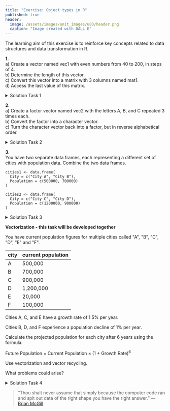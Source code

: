 ```yaml
---
title: "Exercise: Object types in R"
published: true
header:
  image: /assets/images/unit_images/u03/header.png
  caption: "Image created with DALL E"
---
```



The learning aim of this exercise is to reinforce key concepts related to data structures and data transformation in R.


**1.**  
a) Create a vector named vec1 with even numbers from 40 to 200, in steps of 4.  
b) Determine the length of this vector.  
c) Convert this vector into a matrix with 3 columns named mat1.  
d) Access the last value of this matrix.  

  <details>
   <summary>Solution Task 1</summary>
      <pre><code>
      vec1 <- seq(from=40, to=200, by=4)
      length(vec1)
      mat1 <- matrix(vec1, ncol=3)
      mat1[length(mat1)]
      </code></pre>
  </details>

**2.**  
a) Create a factor vector named vec2 with the letters A, B, and C repeated 3 times each.  
b) Convert the factor into a character vector.  
c) Turn the character vector back into a factor, but in reverse alphabetical order.  

  <details>
   <summary>Solution Task 2</summary>
      <pre><code>
      vec2 <- factor(rep(c("A","B","C"), each=3))
      vec2 <- as.character(vec2)
      vec2 <- factor(vec2, levels=rev(LETTERS[1:3]))
      </code></pre>
  </details>

**3.**  
You have two separate data frames, each representing a different set of cities with population data. Combine the two data frames.

```
cities1 <- data.frame(
  City = c("City A", "City B"),
  Population = c(500000, 700000)
)

cities2 <- data.frame(
  City = c("City C", "City D"),
  Population = c(1200000, 900000)
)
```
  <details>
   <summary>Solution Task 3</summary>
      <pre><code>
      cities1 <- data.frame(City = c("City A", "City B"),
                            Population = c(500000, 700000))
      cities2 <- data.frame(City = c("City C", "City D"),
                            Population = c(1200000, 900000))
      cities <- rbind(cities1, cities2)
      </code></pre>
  </details>

**Vectorization - this task will be developed together**

You have current population figures for multiple cities called "A", "B", "C", "D", "E" and "F".

| city | current population |
|------|--------------------|
|  A   |            500,000 |
|  B   |            700,000 |
|  C   |            900,000 |
|  D   |          1,200,000 |
|  E   |             20,000 |
|  F   |            100,000 |

Cities A, C, and E have a growth rate of 1.5% per year.

Cities B, D, and F experience a population decline of 1% per year.

Calculate the projected population for each city after 6 years using the formula:

<p>Future Population = Current Population × (1 + Growth Rate)<sup>6</sup></p>


Use vectorization and vector recycling.

What problems could arise?

  <details>
   <summary>Solution Task 4</summary>
      <pre><code>
      population <- data.frame(Cityname = c("A","B","C","D","E","F"),
                               current = c(500000, 700000, 900000, 1200000, 20000, 100000))
      population$future <- population$current*(1+c(0.015,-0.001))^6
      # If the cities are not ordered accordingly, the vectorization/recycling will cause issues!
      </code></pre>
  </details>


> “Thou shalt never assume that simply because the computer code ran and spit out data of the right shape you have the right answer.” — [Brian McGill](https://dynamicecology.wordpress.com/2016/08/22/ten-commandments-for-good-data-management/)
